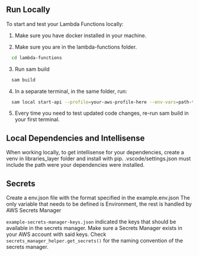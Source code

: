 ## Run Locally

To start and test your Lambda Functions locally:

1. Make sure you have docker installed in your machine.

2. Make sure you are in the lambda-functions folder.

```bash
  cd lambda-functions
```

3. Run sam build

```bash
  sam build
```

4. In a separate terminal, in the same folder, run:

```bash
  sam local start-api --profile=your-aws-profile-here --env-vars=path-to-local-env.json-file
```

5. Every time you need to test updated code changes, re-run sam build in your first terminal.

## Local Dependencies and Intellisense

When working locally, to get intellisense for your dependencies, create a venv in libraries_layer folder and install with pip.
.vscode/settings.json must include the path were your dependencies were installed.

## Secrets

Create a env.json file with the format specified in the example.env.json
The only variable that needs to be defined is Environment, the rest is handled by AWS Secrets Manager

`example-secrets-manager-keys.json` indicated the keys that should be available in the secrets manager.
Make sure a Secrets Manager exists in your AWS account with said keys.
Check `secrets_manager_helper.get_secrets()` for the naming convention of the secrets manager.
